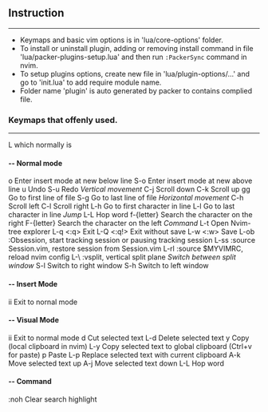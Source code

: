 ## Instruction
---
- Keymaps and basic vim options is in 'lua/core-options' folder.
- To install or uninstall plugin, adding or removing install command in file 
  'lua/packer-plugins-setup.lua' and then run `:PackerSync` command in nvim.
- To setup plugins options, create new file in 'lua/plugin-options/...' and
  go to 'init.lua' to add require module name.
- Folder name 'plugin' is auto generated by packer to contains complied file.

### Keymaps that offenly used.
---
L          <Leader> which normally is <space>

#### -- Normal mode
o          Enter insert mode at new below line
S-o        Enter insert mode at new above line
u          Undo
S-u        Redo
*Vertical movement*
C-j        Scroll down
C-k        Scroll up
gg         Go to first line of file
S-g        Go to last line of file
*Horizontal movement*
C-h        Scroll left
C-l        Scroll right
L-h        Go to first character in line
L-l        Go to last character in line
*Jump*
L-L        Hop word
f-{letter} Search the character on the right
F-{letter} Search the character on the left
*Command*
L-t        Open Nvim-tree explorer
L-q        <:q> Exit
L-Q        <:q!> Exit without save
L-w        <:w> Save
L-ob       :Obsession, start tracking session or pausing tracking session
L-ss       :source Session.vim, restore session from Session.vim
L-rl       :source $MYVIMRC, reload nvim config
L-\        :vsplit, vertical split plane
*Switch between split window*
S-l        Switch to right window
S-h        Switch to left window

#### -- Insert Mode
ii         Exit to nornal mode

#### -- Visual Mode
ii         Exit to normal mode
d          Cut selected text
L-d        Delete selected text
y          Copy (local clipboard in nvim)
L-y        Copy selected text to global clipboard (Ctrl+v for paste)
p          Paste
L-p        Replace selected text with current clipboard
A-k        Move selected text up
A-j        Move selected text down
L-L        Hop word

#### -- Command
:noh       Clear search highlight


